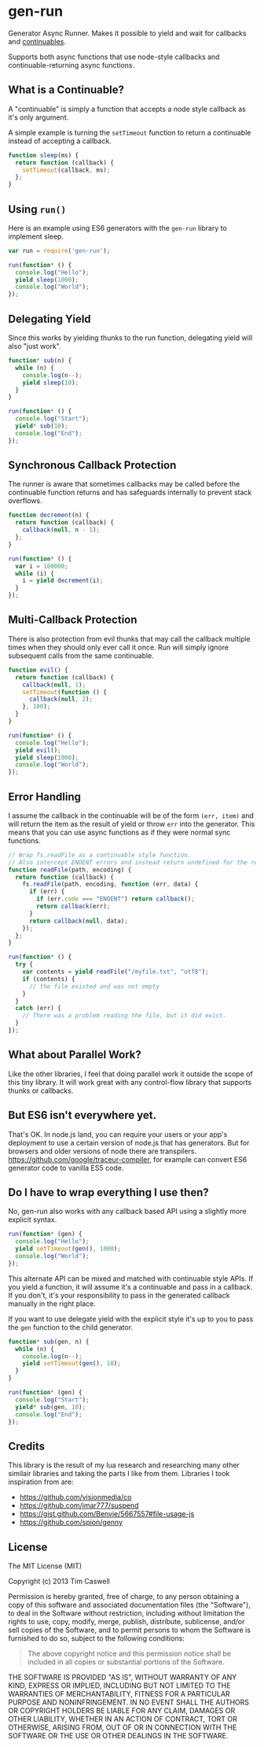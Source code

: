 gen-run
=======

Generator Async Runner.  Makes it possible to yield and wait for callbacks and [continuables](https://github.com/creationix/js-git/blob/master/specs/continuable.md).

Supports both async functions that use node-style callbacks and continuable-returning async functions.

## What is a Continuable?

A "continuable" is simply a function that accepts a node style callback as it's only argument.

A simple example is turning the `setTimeout` function to return a continuable instead of accepting a callback.

```js
function sleep(ms) {
  return function (callback) {
    setTimeout(callback, ms);
  };
}
```

## Using `run()`

Here is an example using ES6 generators with the `gen-run` library to implement sleep.

```js
var run = require('gen-run');

run(function* () {
  console.log("Hello");
  yield sleep(1000);
  console.log("World");
});
```

## Delegating Yield

Since this works by yielding thunks to the run function, delegating yield will also "just work".

```js
function* sub(n) {
  while (n) {
    console.log(n--);
    yield sleep(10);
  }
}

run(function* () {
  console.log("Start");
  yield* sub(10);
  console.log("End");
});
```

## Synchronous Callback Protection

The runner is aware that sometimes callbacks may be called before the continuable function returns and has safeguards internally to prevent stack overflows.

```js
function decrement(n) {
  return function (callback) {
    callback(null, n - 1);
  };
}

run(function* () {
  var i = 100000;
  while (i) {
    i = yield decrement(i);
  }
});
```

## Multi-Callback Protection

There is also protection from evil thunks that may call the callback multiple times when they should only ever call it once.  Run will simply ignore subsequent calls from the same continuable.

```js
function evil() {
  return function (callback) {
    callback(null, 1);
    setTimeout(function () {
      callback(null, 2);
    }, 100);
  }
}

run(function* () {
  console.log("Hello");
  yield evil();
  yield sleep(1000);
  console.log("World");
});
```

## Error Handling

I assume the callback in the continuable will be of the form `(err, item)` and will return the item as the result of yield or throw `err` into the generator.  This means that you can use async functions as if they were normal sync functions.

```js
// Wrap fs.readFile as a continuable style function.
// Also intercept ENOENT errors and instead return undefined for the result
function readFile(path, encoding) {
  return function (callback) {
    fs.readFile(path, encoding, function (err, data) {
      if (err) {
        if (err.code === "ENOENT") return callback();
        return callback(err);
      }
      return callback(null, data);
    });
  };
}

run(function* () {
  try {
    var contents = yield readFile("/myfile.txt", "utf8");
    if (contents) {
      // the file existed and was not empty
    }
  }
  catch (err) {
    // There was a problem reading the file, but it did exist.
  }
});
```

## What about Parallel Work?

Like the other libraries, I feel that doing parallel work it outside the scope of this tiny library.  It will work great with any control-flow library that supports thunks or callbacks.

## But ES6 isn't everywhere yet.

That's OK. In node.js land, you can require your users or your app's deployment to use a certain version of node.js that has generators.  But for browsers and older versions of node there are transpilers.  <https://github.com/google/traceur-compiler>, for example can convert ES6 generator code to vanilla ES5 code.

## Do I have to wrap everything I use then?

No, gen-run also works with any callback based API using a slightly more explicit syntax.

```js
run(function* (gen) {
  console.log("Hello");
  yield setTimeout(gen(), 1000);
  console.log("World");
});
```

This alternate API can be mixed and matched with continuable style APIs.  If you yield a function, it will assume it's a continuable and pass in a callback.  If you don't, it's your responsibility to pass in the generated callback manually in the right place.

If you want to use delegate yield with the explicit style it's up to you to pass the `gen` function to the child generator.

```js
function* sub(gen, n) {
  while (n) {
    console.log(n--);
    yield setTimeout(gen(), 10);
  }
}

run(function* (gen) {
  console.log("Start");
  yield* sub(gen, 10);
  console.log("End");
});
```

## Credits

This library is the result of my lua research and researching many other similair libraries and taking the parts I like from them.  Libraries I took inspiration from are:

 - <https://github.com/visionmedia/co>
 - <https://github.com/jmar777/suspend>
 - <https://gist.github.com/Benvie/5667557#file-usage-js>
 - <https://github.com/spion/genny>

## License

The MIT License (MIT)

Copyright (c) 2013 Tim Caswell

Permission is hereby granted, free of charge, to any person obtaining a copy of this software and associated documentation files (the "Software"), to deal in the Software without restriction, including without limitation the rights to use, copy, modify, merge, publish, distribute, sublicense, and/or sell copies of the Software, and to permit persons to whom the Software is furnished to do so, subject to the following conditions:

> The above copyright notice and this permission notice shall be included in all copies or substantial portions of the Software.

THE SOFTWARE IS PROVIDED "AS IS", WITHOUT WARRANTY OF ANY KIND, EXPRESS OR IMPLIED, INCLUDING BUT NOT LIMITED TO THE WARRANTIES OF MERCHANTABILITY, FITNESS FOR A PARTICULAR PURPOSE AND NONINFRINGEMENT. IN NO EVENT SHALL THE AUTHORS OR COPYRIGHT HOLDERS BE LIABLE FOR ANY CLAIM, DAMAGES OR OTHER LIABILITY, WHETHER IN AN ACTION OF CONTRACT, TORT OR OTHERWISE, ARISING FROM, OUT OF OR IN CONNECTION WITH THE SOFTWARE OR THE USE OR OTHER DEALINGS IN THE SOFTWARE.
